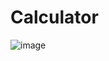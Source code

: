 # Calculator
![image](https://user-images.githubusercontent.com/112233831/213979905-673f4ffd-f89d-4f76-9985-d96b63b0c72d.png)

